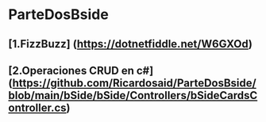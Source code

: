 # ParteDosBside

## [1.FizzBuzz] (https://dotnetfiddle.net/W6GXOd)

## [2.Operaciones CRUD en c#] (https://github.com/Ricardosaid/ParteDosBside/blob/main/bSide/bSide/Controllers/bSideCardsController.cs)
